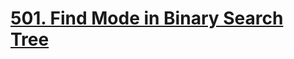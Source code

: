 # [501. Find Mode in Binary Search Tree](https://leetcode.com/problems/find-mode-in-binary-search-tree/)

